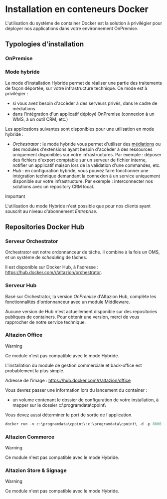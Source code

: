 # Installation en conteneurs Docker

L'utilisation du système de container Docker est la solution à privilégier pour déployer nos applications dans votre environnement OnPremise.

## Typologies d'installation

### OnPremise

### Mode hybride

Le mode d'installation Hybride permet de réaliser une partie des traitements de façon déportée, sur votre infrastructure technique. Ce mode est à privilégier : 

- si vous avez besoin d'accèder à des serveurs privés, dans le cadre de médiations
- dans l'intégration d'un applicatif déployé OnPremise (connexion à un WMS, à un outil CRM, etc.)

Les applications suivantes sont disponibles pour une utilisation en mode hybride :

- _Orchestrator_ : le mode hybride vous permet d'utiliser des [médiations](../edi/index.md) ou des modules d'extensions ayant besoin d'accèder à des ressources uniquement disponibles sur votre infrastructures. Par exemple : déposer des fichiers d'export comptable sur un serveur de fichier interne, notifier un applicatif maison lors de la validation d'une commandes, etc.
- _Hub_ : en configuration hybride, vous pouvez faire fonctionner une intégration technique demandant la connexion à un service uniquement disponible sur votre infrastructure. Par exemple : interconnecter nos solutions avec un repository CRM local.


> [!IMPORTANT]
> L'utilisation du mode Hybride n'est possible que pour nos clients ayant souscrit au niveau d'abonnement _Entreprise_.

## Repositories Docker Hub

### Serveur Orchestrator

Orchestrator est notre ordonnanceur de tâche. Il combine à la fois un OMS, et un système de _scheduling_ de tâches.

Il est disponible sur Docker Hub, à l'adresse : https://hub.docker.com/r/altazion/orchestrator.

### Serveur Hub

Basé sur Orchestrator, la version _OnPremise_ d'Altazion Hub, complète les fonctionnalités d'ordonnanceur avec un module Middleware.

Aucune version de Hub n'est actuellement disponible sur des repositories publiques de containers. Pour obtenir une version, merci de vous rapprocher de notre service technique.

### Altazion Office

> [!WARNING]
> Ce module n'est pas compatible avec le mode Hybride.

L'installation du module de gestion commerciale et back-office est probablement la plus simple.

Adresse de l'image : https://hub.docker.com/r/altazion/office

Vous devrez passer une information lors du lancement du container :

- un volume contenant le dossier de configuration de votre installation, à mapper sur le dossier c:\programdata\cpoint\

Vous devez aussi déterminer le port de sortie de l'application.

```powershell
docker run -v c:\programdata\cpoint\:c:\programdata\cpoint\ -d -p 8000:80 altazion/office:latest
```

### Altazion Commerce

> [!WARNING]
> Ce module n'est pas compatible avec le mode Hybride.


### Altazion Store & Signage

> [!WARNING]
> Ce module n'est pas compatible avec le mode Hybride.
